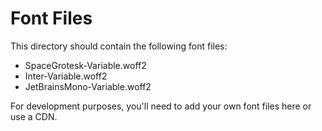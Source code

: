 # Font Files

This directory should contain the following font files:
- SpaceGrotesk-Variable.woff2
- Inter-Variable.woff2
- JetBrainsMono-Variable.woff2

For development purposes, you'll need to add your own font files here or use a CDN.